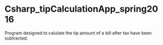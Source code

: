 # Csharp_tipCalculationApp_spring2016
Program designed to calulate the tip amount of a bill after tax have been subtracted.

